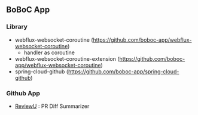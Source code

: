 ## BoBoC App

### Library

- webflux-websocket-coroutine (https://github.com/boboc-app/webflux-websocket-coroutine)
  - handler as coroutine
- webflux-websocket-coroutine-extension (https://github.com/boboc-app/webflux-websocket-coroutine)
- spring-cloud-github (https://github.com/boboc-app/spring-cloud-github)

### Github App
- [ReviewU](https://github.com/boboc-app/ReviewU-Docs) : PR Diff Summarizer

<!--

**Here are some ideas to get you started:**

🙋‍♀️ A short introduction - what is your organization all about?
🌈 Contribution guidelines - how can the community get involved?
👩‍💻 Useful resources - where can the community find your docs? Is there anything else the community should know?
🍿 Fun facts - what does your team eat for breakfast?
🧙 Remember, you can do mighty things with the power of [Markdown](https://docs.github.com/github/writing-on-github/getting-started-with-writing-and-formatting-on-github/basic-writing-and-formatting-syntax)
-->
